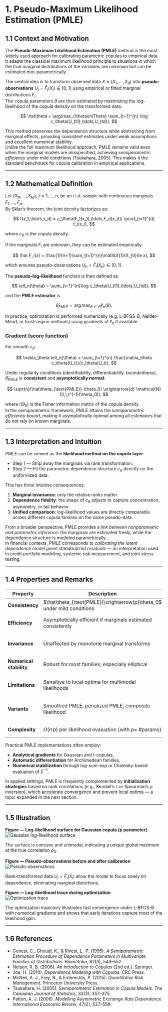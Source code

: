 # 1. Pseudo-Maximum Likelihood Estimation (PMLE)

## 1.1 Context and Motivation
The **Pseudo-Maximum Likelihood Estimation (PMLE)** method is the most
widely used approach for calibrating parametric copulas to empirical
data.  
It adapts the classical maximum likelihood principle to situations in
which the true marginal distributions of the variables are unknown but
can be estimated non-parametrically.

The central idea is to transform observed data
$X=(X_1,\dots,X_d)$ into **pseudo-observations**
$U_i=\hat F_i(X_i)\in[0,1]$ using empirical or fitted marginal
distributions $\hat F_i$.  
The copula parameters $\theta$ are then estimated by maximizing the
log-likelihood of the copula density on the transformed data:

$$
\hat\theta
 = \arg\max_{\theta\in\Theta}
   \sum_{t=1}^{n} \log c_\theta(U_{t1},\ldots,U_{td}).
$$

This method preserves the dependence structure while abstracting from
marginal effects, providing consistent estimates under weak assumptions
and excellent numerical stability.  
Unlike the full maximum likelihood approach, PMLE remains valid even
when the marginal models are misspecified, achieving *semiparametric
efficiency* under mild conditions (Tsukahara, 2005). This makes it the
standard benchmark for copula calibration in empirical applications.

---

## 1.2 Mathematical Definition

Let $(X_{t1},\ldots,X_{td})$, $t=1,\dots,n$, be an i.i.d. sample with
continuous marginals $F_1,\ldots,F_d$.  
By Sklar’s theorem, the joint density factorizes as:

$$
f(x_1,\ldots,x_d)
 = c_\theta(F_1(x_1),\ldots,F_d(x_d))
   \prod_{i=1}^{d} f_i(x_i),
$$

where $c_\theta$ is the copula density.

If the marginals $F_i$ are unknown, they can be estimated empirically:

$$
\hat F_i(x)
 = \frac{1}{n+1}\sum_{t=1}^{n}\mathbf{1}(X_{ti}\le x),
$$

which ensures pseudo-observations
$U_{ti}=\hat F_i(X_{ti})\in(0,1)$.

The **pseudo-log-likelihood** function is then defined as

$$
\ell_n(\theta)
 = \sum_{t=1}^{n}\log c_\theta(U_{t1},\ldots,U_{td}),
$$

and the **PMLE estimator** is

$$
\hat\theta_{\text{PMLE}}
 = \arg\max_{\theta\in\Theta}\ell_n(\theta).
$$

In practice, optimization is performed numerically (e.g. L-BFGS-B,
Nelder-Mead, or trust-region methods) using gradients of $\ell_n$ if
available.

### Gradient (score function)

For smooth $c_\theta$:

$$
\nabla_\theta \ell_n(\theta)
 = \sum_{t=1}^{n}
   \frac{\nabla_\theta c_\theta(U_t)}{c_\theta(U_t)}.
$$

Under regularity conditions (identifiability, differentiability,
boundedness), $\hat\theta_{\text{PMLE}}$ is
**consistent** and **asymptotically normal**:

$$
\sqrt{n}(\hat\theta_{\text{PMLE}}-\theta_0)
 \xrightarrow{d}
 \mathcal{N}(0,\,I^{-1}(\theta_0)),
$$

where $I(\theta_0)$ is the Fisher information matrix of the copula
density.  
In the semiparametric framework, PMLE attains the *semiparametric
efficiency bound*, making it asymptotically optimal among all estimators
that do not rely on known marginals.

---

## 1.3 Interpretation and Intuition

PMLE can be viewed as the **likelihood method on the copula layer**:
- Step 1 — Strip away the marginals via rank transformation.  
- Step 2 — Fit the parametric dependence structure $c_\theta$ directly
  on the uniformized data.

This has three intuitive consequences:

1. **Marginal invariance**: only the relative ranks matter.  
2. **Dependence fidelity**: the shape of $c_\theta$ adjusts to capture
   concentration, asymmetry, or tail behavior.  
3. **Unified comparison**: log-likelihood values are directly comparable
   across different copula families on the same pseudo-data.

From a broader perspective, PMLE provides a *link between nonparametric
and parametric inference*: the marginals are estimated freely, while the
dependence structure is modeled parametrically.  
In financial contexts, PMLE corresponds to *calibrating the latent
dependence model given standardized residuals* — an interpretation used
in credit portfolio modeling, systemic risk measurement, and joint
stress testing.

---

## 1.4 Properties and Remarks

| Property | Description | Implication |
|-----------|--------------|-------------|
| **Consistency** | $\hat\theta_{\text{PMLE}}\xrightarrow{p}\theta_0$ under mild conditions | Reliable asymptotics |
| **Efficiency** | Asymptotically efficient if marginals estimated consistently | Nearly optimal variance |
| **Invariance** | Unaffected by monotone marginal transforms | Rank-based robustness |
| **Numerical stability** | Robust for most families, especially elliptical | Ideal for large samples |
| **Limitations** | Sensitive to local optima for multimodal likelihoods | Requires good initialization |
| **Variants** | Smoothed PMLE, penalized PMLE, composite likelihood | Used for high-dimensional copulas |
| **Complexity** | $O(n\,p)$ per likelihood evaluation (with $p=$ #params) | Efficient for moderate $d$ |

Practical PMLE implementations often employ:
- **Analytical gradients** for Gaussian and t-copulas,  
- **Automatic differentiation** for Archimedean families,  
- **Numerical stabilization** through log-sum-exp or Cholesky-based
  evaluation of $\Sigma^{-1}$.  

In applied settings, PMLE is frequently complemented by **initialization
strategies** based on rank correlations (e.g., Kendall’s $\tau$ or
Spearman’s $\rho$ inversion), which accelerate convergence and prevent
local optima — a topic expanded in the next section.

---

## 1.5 Illustration

**Figure — Log-likelihood surface for Gaussian copula (ρ parameter)**  
![Gaussian log-likelihood surface](../assets/figures/03_calibration/pseudo_mle_gaussian_surface.svg)

The surface is concave and unimodal, indicating a unique global maximum
at the true correlation $\rho_0$.

**Figure — Pseudo-observations before and after calibration**  
![Pseudo-observations](../assets/figures/03_calibration/pseudo_mle_pseudoobs.svg)

Rank-transformed data $U_i=\hat F_i(X_i)$ allow the model to focus solely
on dependence, eliminating marginal distortions.

**Figure — Log-likelihood trace during optimization**  
![Optimization trace](../assets/figures/03_calibration/pseudo_mle_optimization_trace.svg)

The optimization trajectory illustrates fast convergence under L-BFGS-B
with numerical gradients and shows that early iterations capture most of
the likelihood gain.

---

## 1.6 References

- Genest, C., Ghoudi, K., & Rivest, L.-P. (1995).
  *A Semiparametric Estimation Procedure of Dependence Parameters in
  Multivariate Families of Distributions.*
  *Biometrika*, 82(3), 543–552.  
- Nelsen, R. B. (2006). *An Introduction to Copulas* (2nd ed.). Springer.  
- Joe, H. (2014). *Dependence Modeling with Copulas.* CRC Press.  
- McNeil, A. J., Frey, R., & Embrechts, P. (2015).
  *Quantitative Risk Management.* Princeton University Press.  
- Tsukahara, H. (2005). *Semiparametric Estimation in Copula Models.*
  *The Canadian Journal of Statistics*, 33(3), 357–375.  
- Patton, A. J. (2006). *Modelling Asymmetric Exchange Rate Dependence.*
  *International Economic Review*, 47(2), 527–556.
